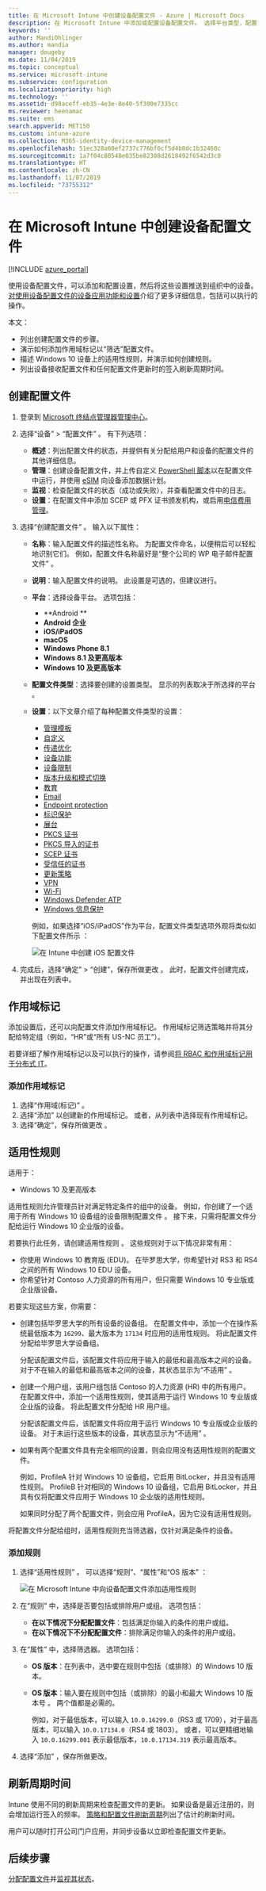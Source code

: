 ```yaml
---
title: 在 Microsoft Intune 中创建设备配置文件 - Azure | Microsoft Docs
description: 在 Microsoft Intune 中添加或配置设备配置文件。 选择平台类型，配置设置并添加作用域标记。
keywords: ''
author: MandiOhlinger
ms.author: mandia
manager: dougeby
ms.date: 11/04/2019
ms.topic: conceptual
ms.service: microsoft-intune
ms.subservice: configuration
ms.localizationpriority: high
ms.technology: ''
ms.assetid: d98aceff-eb35-4e3e-8e40-5f300e7335cc
ms.reviewer: heenamac
ms.suite: ems
search.appverid: MET150
ms.custom: intune-azure
ms.collection: M365-identity-device-management
ms.openlocfilehash: 51ec328a60ef2737c776bf6cf5d4b8dc1b32460c
ms.sourcegitcommit: 1a7f04c80548e035be82308d2618492f6542d3c0
ms.translationtype: HT
ms.contentlocale: zh-CN
ms.lasthandoff: 11/07/2019
ms.locfileid: "73755312"
---
```

# <a name="create-a-device-profile-in-microsoft-intune"></a>在 Microsoft Intune 中创建设备配置文件

[!INCLUDE [azure_portal](../includes/azure_portal.md)]

使用设备配置文件，可以添加和配置设置，然后将这些设置推送到组织中的设备。 [对使用设备配置文件的设备应用功能和设置](device-profiles.md)介绍了更多详细信息，包括可以执行的操作。

本文：

- 列出创建配置文件的步骤。
- 演示如何添加作用域标记以“筛选”配置文件。
- 描述 Windows 10 设备上的适用性规则，并演示如何创建规则。
- 列出设备接收配置文件和任何配置文件更新时的签入刷新周期时间。

## <a name="create-the-profile"></a>创建配置文件

1. 登录到 [Microsoft 终结点管理器管理中心](https://go.microsoft.com/fwlink/?linkid=2109431)。

2. 选择“设备”   > “配置文件”  。 有下列选项：

    - **概述**：列出配置文件的状态，并提供有关分配给用户和设备的配置文件的其他详细信息。
    - **管理**：创建设备配置文件，并上传自定义 [PowerShell 脚本](../apps/intune-management-extension.md)以在配置文件中运行，并使用 [eSIM](esim-device-configuration.md) 向设备添加数据计划。
    - **监视**：检查配置文件的状态（成功或失败），并查看配置文件中的日志。
    - **设置**：在配置文件中添加 SCEP 或 PFX 证书颁发机构，或启用[电信费用管理](telecom-expenses-monitor.md)。

3. 选择“创建配置文件”  。 输入以下属性：

   - **名称**：输入配置文件的描述性名称。 为配置文件命名，以便稍后可以轻松地识别它们。 例如，配置文件名称最好是“整个公司的 WP 电子邮件配置文件”  。
   - **说明**：输入配置文件的说明。 此设置是可选的，但建议进行。
   - **平台**：选择设备平台。 选项包括：  

       - **Android
**
       - **Android 企业**
       - **iOS/iPadOS**
       - **macOS**
       - **Windows Phone 8.1**
       - **Windows 8.1 及更高版本**
       - **Windows 10 及更高版本**

   - **配置文件类型**：选择要创建的设置类型。 显示的列表取决于所选择的平台  。
   - **设置**：以下文章介绍了每种配置文件类型的设置：

       - [管理模板](administrative-templates-windows.md)
       - [自定义](../custom-settings-configure.md)
       - [传递优化](../delivery-optimization-windows.md)
       - [设备功能](../device-features-configure.md)
       - [设备限制](device-restrictions-configure.md)
       - [版本升级和模式切换](edition-upgrade-configure-windows-10.md)
       - [教育](education-settings-configure.md)
       - [Email](email-settings-configure.md)
       - [Endpoint protection](../protect/endpoint-protection-configure.md)
       - [标识保护](../protect/identity-protection-configure.md)  
       - [展台](kiosk-settings.md)
       - [PKCS 证书](../protect/certficates-pfx-configure.md)
       - [PKCS 导入的证书](../protect/certificates-imported-pfx-configure.md)
       - [SCEP 证书](../protect/certificates-scep-configure.md)
       - [受信任的证书](../protect/certificates-configure.md)
       - [更新策略](../software-updates-ios.md)
       - [VPN](vpn-settings-configure.md)
       - [Wi-Fi](wi-fi-settings-configure.md)
       - [Windows Defender ATP](../protect/advanced-threat-protection.md)
       - [Windows 信息保护](../protect/windows-information-protection-configure.md)

     例如，如果选择“iOS/iPadOS”作为平台，配置文件类型选项外观将类似如下配置文件所示  ：

     ![在 Intune 中创建 iOS 配置文件](./media/device-profile-create/create-device-profile.png)

4. 完成后，选择“确定” > “创建”，保存所做更改   。 此时，配置文件创建完成，并出现在列表中。

## <a name="scope-tags"></a>作用域标记

添加设置后，还可以向配置文件添加作用域标记。 作用域标记筛选策略并将其分配给特定组（例如，“HR”或“所有 US-NC 员工”）。

若要详细了解作用域标记以及可以执行的操作，请参阅[将 RBAC 和作用域标记用于分布式 IT](../fundamentals/scope-tags.md)。

### <a name="add-a-scope-tag"></a>添加作用域标记

1. 选择“作用域(标记)”  。
2. 选择“添加”  以创建新的作用域标记。 或者，从列表中选择现有作用域标记。
3. 选择“确定”，保存所做更改  。

## <a name="applicability-rules"></a>适用性规则

适用于：

- Windows 10 及更高版本

适用性规则允许管理员针对满足特定条件的组中的设备。 例如，你创建了一个适用于所有 Windows 10 设备组的设备限制配置文件  。 接下来，只需将配置文件分配给运行 Windows 10 企业版的设备。

若要执行此任务，请创建适用性规则  。 这些规则对于以下情况非常有用：

- 你使用 Windows 10 教育版 (EDU)。 在毕罗思大学，你希望针对 RS3 和 RS4 之间的所有 Windows 10 EDU 设备。
- 你希望针对 Contoso 人力资源的所有用户，但只需要 Windows 10 专业版或企业版设备。

若要实现这些方案，你需要：

- 创建包括毕罗思大学的所有设备的设备组。 在配置文件中，添加一个在操作系统最低版本为 `16299`、最大版本为 `17134` 时应用的适用性规则。 将此配置文件分配给毕罗思大学设备组。

  分配该配置文件后，该配置文件将应用于输入的最低和最高版本之间的设备。 对于不在输入的最低和最高版本之间的设备，其状态显示为“不适用”  。

- 创建一个用户组，该用户组包括 Contoso 的人力资源 (HR) 中的所有用户。 在配置文件中，添加一个适用性规则，使其适用于运行 Windows 10 专业版或企业版的设备。 将此配置文件分配给 HR 用户组。

  分配该配置文件后，该配置文件将应用于运行 Windows 10 专业版或企业版的设备。 对于未运行这些版本的设备，其状态显示为“不适用”  。

- 如果有两个配置文件具有完全相同的设置，则会应用没有适用性规则的配置文件。 

  例如，ProfileA 针对 Windows 10 设备组，它启用 BitLocker，并且没有适用性规则。 ProfileB 针对相同的 Windows 10 设备组，它启用 BitLocker，并且具有仅将配置文件应用于 Windows 10 企业版的适用性规则。

  如果同时分配了两个配置文件，则会应用 ProfileA，因为它没有适用性规则。 

将配置文件分配给组时，适用性规则充当筛选器，仅针对满足条件的设备。

### <a name="add-a-rule"></a>添加规则

1. 选择“适用性规则”  。 可以选择“规则”、“属性”和“OS 版本”    ：

    ![在 Microsoft Intune 中向设备配置文件添加适用性规则](./media/device-profile-create/applicability-rules.png)

2. 在“规则”  中，选择是否要包括或排除用户或组。 选项包括：

    - **在以下情况下分配配置文件**：包括满足你输入的条件的用户或组。
    - **在以下情况下不分配配置文件**：排除满足你输入的条件的用户或组。

3. 在“属性”  中，选择筛选器。 选项包括： 

    - **OS 版本**：在列表中，选中要在规则中包括（或排除）的 Windows 10 版本。
    - **OS 版本**：输入要在规则中包括（或排除）的最小和最大 Windows 10 版本号   。 两个值都是必需的。

      例如，对于最低版本，可以输入 `10.0.16299.0`（RS3 或 1709），对于最高版本，可以输入 `10.0.17134.0`（RS4 或 1803）。 或者，可以更精细地输入 `10.0.16299.001` 表示最低版本，`10.0.17134.319` 表示最高版本。

4. 选择“添加”  ，保存所做更改。

## <a name="refresh-cycle-times"></a>刷新周期时间

Intune 使用不同的刷新周期来检查配置文件的更新。 如果设备是最近注册的，则会增加运行签入的频率。 [策略和配置文件刷新周期](device-profile-troubleshoot.md#how-long-does-it-take-for-devices-to-get-a-policy-profile-or-app-after-they-are-assigned)列出了估计的刷新时间。

用户可以随时打开公司门户应用，并同步设备以立即检查配置文件更新。

## <a name="next-steps"></a>后续步骤

[分配配置文件](../device-profile-assign.md)并[监视其状态](device-profile-monitor.md)。
